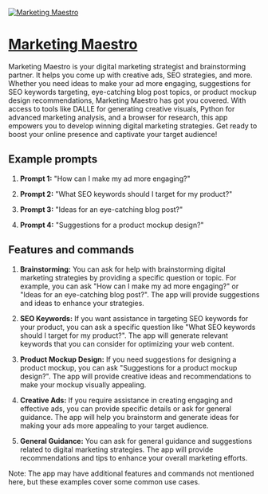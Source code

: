 [![Marketing Maestro](https://files.oaiusercontent.com/file-sED0itWl8WQ8OZiT4cQGt6b4?se=2123-10-17T11%3A26%3A46Z&sp=r&sv=2021-08-06&sr=b&rscc=max-age%3D31536000%2C%20immutable&rscd=attachment%3B%20filename%3D129b750d-e407-4c0a-9eb7-50f33f04874d.png&sig=94zjUHUsi52iPcwBKgNrOO2C1NxIakdOcEgt9xMOo/8%3D)](https://chat.openai.com/g/g-P8bjC14AG-marketing-maestro)

# [Marketing Maestro](https://chat.openai.com/g/g-P8bjC14AG-marketing-maestro)

Marketing Maestro is your digital marketing strategist and brainstorming partner. It helps you come up with creative ads, SEO strategies, and more. Whether you need ideas to make your ad more engaging, suggestions for SEO keywords targeting, eye-catching blog post topics, or product mockup design recommendations, Marketing Maestro has got you covered. With access to tools like DALLE for generating creative visuals, Python for advanced marketing analysis, and a browser for research, this app empowers you to develop winning digital marketing strategies. Get ready to boost your online presence and captivate your target audience!

## Example prompts

1. **Prompt 1:** "How can I make my ad more engaging?"

2. **Prompt 2:** "What SEO keywords should I target for my product?"

3. **Prompt 3:** "Ideas for an eye-catching blog post?"

4. **Prompt 4:** "Suggestions for a product mockup design?"

## Features and commands

1. **Brainstorming:** You can ask for help with brainstorming digital marketing strategies by providing a specific question or topic. For example, you can ask "How can I make my ad more engaging?" or "Ideas for an eye-catching blog post?". The app will provide suggestions and ideas to enhance your strategies.

2. **SEO Keywords:** If you want assistance in targeting SEO keywords for your product, you can ask a specific question like "What SEO keywords should I target for my product?". The app will generate relevant keywords that you can consider for optimizing your web content.

3. **Product Mockup Design:** If you need suggestions for designing a product mockup, you can ask "Suggestions for a product mockup design?". The app will provide creative ideas and recommendations to make your mockup visually appealing.

4. **Creative Ads:** If you require assistance in creating engaging and effective ads, you can provide specific details or ask for general guidance. The app will help you brainstorm and generate ideas for making your ads more appealing to your target audience.

5. **General Guidance:** You can ask for general guidance and suggestions related to digital marketing strategies. The app will provide recommendations and tips to enhance your overall marketing efforts.

Note: The app may have additional features and commands not mentioned here, but these examples cover some common use cases.